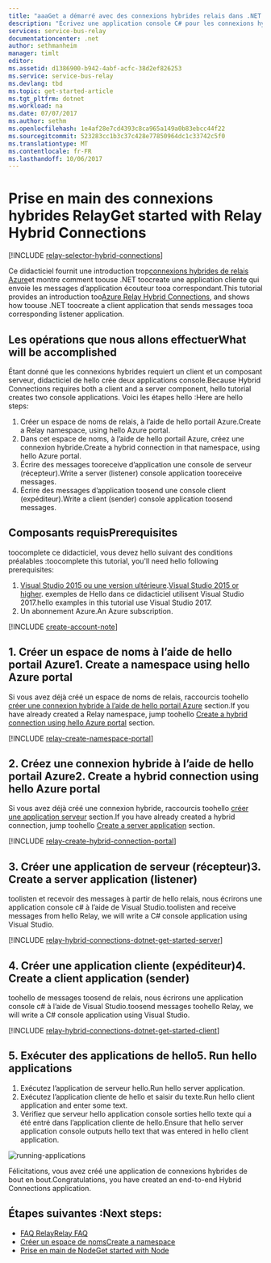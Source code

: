 ```yaml
---
title: "aaaGet a démarré avec des connexions hybrides relais dans .NET | Documents Microsoft"
description: "Écrivez une application console C# pour les connexions hybrides Azure Relay."
services: service-bus-relay
documentationcenter: .net
author: sethmanheim
manager: timlt
editor: 
ms.assetid: d1386900-b942-4abf-acfc-38d2ef826253
ms.service: service-bus-relay
ms.devlang: tbd
ms.topic: get-started-article
ms.tgt_pltfrm: dotnet
ms.workload: na
ms.date: 07/07/2017
ms.author: sethm
ms.openlocfilehash: 1e4af28e7cd4393c8ca965a149a0b83ebcc44f22
ms.sourcegitcommit: 523283cc1b3c37c428e77850964dc1c33742c5f0
ms.translationtype: MT
ms.contentlocale: fr-FR
ms.lasthandoff: 10/06/2017
---
```

# <a name="get-started-with-relay-hybrid-connections"></a><span data-ttu-id="1759a-103">Prise en main des connexions hybrides Relay</span><span class="sxs-lookup"><span data-stu-id="1759a-103">Get started with Relay Hybrid Connections</span></span>
[!INCLUDE [relay-selector-hybrid-connections](../../includes/relay-selector-hybrid-connections.md)]

<span data-ttu-id="1759a-104">Ce didacticiel fournit une introduction trop[connexions hybrides de relais Azure](relay-what-is-it.md#hybrid-connections)et montre comment toouse .NET toocreate une application cliente qui envoie les messages d’application écouteur tooa correspondant.</span><span class="sxs-lookup"><span data-stu-id="1759a-104">This tutorial provides an introduction too[Azure Relay Hybrid Connections](relay-what-is-it.md#hybrid-connections), and shows how toouse .NET toocreate a client application that sends messages tooa corresponding listener application.</span></span> 

## <a name="what-will-be-accomplished"></a><span data-ttu-id="1759a-105">Les opérations que nous allons effectuer</span><span class="sxs-lookup"><span data-stu-id="1759a-105">What will be accomplished</span></span>
<span data-ttu-id="1759a-106">Étant donné que les connexions hybrides requiert un client et un composant serveur, didacticiel de hello crée deux applications console.</span><span class="sxs-lookup"><span data-stu-id="1759a-106">Because Hybrid Connections requires both a client and a server component, hello tutorial creates two console applications.</span></span> <span data-ttu-id="1759a-107">Voici les étapes hello :</span><span class="sxs-lookup"><span data-stu-id="1759a-107">Here are hello steps:</span></span>

1. <span data-ttu-id="1759a-108">Créer un espace de noms de relais, à l’aide de hello portail Azure.</span><span class="sxs-lookup"><span data-stu-id="1759a-108">Create a Relay namespace, using hello Azure portal.</span></span>
2. <span data-ttu-id="1759a-109">Dans cet espace de noms, à l’aide de hello portail Azure, créez une connexion hybride.</span><span class="sxs-lookup"><span data-stu-id="1759a-109">Create a hybrid connection in that namespace, using hello Azure portal.</span></span>
3. <span data-ttu-id="1759a-110">Écrire des messages tooreceive d’application une console de serveur (récepteur).</span><span class="sxs-lookup"><span data-stu-id="1759a-110">Write a server (listener) console application tooreceive messages.</span></span>
4. <span data-ttu-id="1759a-111">Écrire des messages d’application toosend une console client (expéditeur).</span><span class="sxs-lookup"><span data-stu-id="1759a-111">Write a client (sender) console application toosend messages.</span></span>

## <a name="prerequisites"></a><span data-ttu-id="1759a-112">Composants requis</span><span class="sxs-lookup"><span data-stu-id="1759a-112">Prerequisites</span></span>

<span data-ttu-id="1759a-113">toocomplete ce didacticiel, vous devez hello suivant des conditions préalables :</span><span class="sxs-lookup"><span data-stu-id="1759a-113">toocomplete this tutorial, you'll need hello following prerequisites:</span></span>

1. <span data-ttu-id="1759a-114">[Visual Studio 2015 ou une version ultérieure](http://www.visualstudio.com).</span><span class="sxs-lookup"><span data-stu-id="1759a-114">[Visual Studio 2015 or higher](http://www.visualstudio.com).</span></span> <span data-ttu-id="1759a-115">exemples de Hello dans ce didacticiel utilisent Visual Studio 2017.</span><span class="sxs-lookup"><span data-stu-id="1759a-115">hello examples in this tutorial use Visual Studio 2017.</span></span>
2. <span data-ttu-id="1759a-116">Un abonnement Azure.</span><span class="sxs-lookup"><span data-stu-id="1759a-116">An Azure subscription.</span></span>

[!INCLUDE [create-account-note](../../includes/create-account-note.md)]

## <a name="1-create-a-namespace-using-hello-azure-portal"></a><span data-ttu-id="1759a-117">1. Créer un espace de noms à l’aide de hello portail Azure</span><span class="sxs-lookup"><span data-stu-id="1759a-117">1. Create a namespace using hello Azure portal</span></span>
<span data-ttu-id="1759a-118">Si vous avez déjà créé un espace de noms de relais, raccourcis toohello [créer une connexion hybride à l’aide de hello portail Azure](#2-create-a-hybrid-connection-using-the-azure-portal) section.</span><span class="sxs-lookup"><span data-stu-id="1759a-118">If you have already created a Relay namespace, jump toohello [Create a hybrid connection using hello Azure portal](#2-create-a-hybrid-connection-using-the-azure-portal) section.</span></span>

[!INCLUDE [relay-create-namespace-portal](../../includes/relay-create-namespace-portal.md)]

## <a name="2-create-a-hybrid-connection-using-hello-azure-portal"></a><span data-ttu-id="1759a-119">2. Créez une connexion hybride à l’aide de hello portail Azure</span><span class="sxs-lookup"><span data-stu-id="1759a-119">2. Create a hybrid connection using hello Azure portal</span></span>
<span data-ttu-id="1759a-120">Si vous avez déjà créé une connexion hybride, raccourcis toohello [créer une application serveur](#3-create-a-server-application-listener) section.</span><span class="sxs-lookup"><span data-stu-id="1759a-120">If you have already created a hybrid connection, jump toohello [Create a server application](#3-create-a-server-application-listener) section.</span></span>

[!INCLUDE [relay-create-hybrid-connection-portal](../../includes/relay-create-hybrid-connection-portal.md)]

## <a name="3-create-a-server-application-listener"></a><span data-ttu-id="1759a-121">3. Créer une application de serveur (récepteur)</span><span class="sxs-lookup"><span data-stu-id="1759a-121">3. Create a server application (listener)</span></span>
<span data-ttu-id="1759a-122">toolisten et recevoir des messages à partir de hello relais, nous écrirons une application console c# à l’aide de Visual Studio.</span><span class="sxs-lookup"><span data-stu-id="1759a-122">toolisten and receive messages from hello Relay, we will write a C# console application using Visual Studio.</span></span>

[!INCLUDE [relay-hybrid-connections-dotnet-get-started-server](../../includes/relay-hybrid-connections-dotnet-get-started-server.md)]

## <a name="4-create-a-client-application-sender"></a><span data-ttu-id="1759a-123">4. Créer une application cliente (expéditeur)</span><span class="sxs-lookup"><span data-stu-id="1759a-123">4. Create a client application (sender)</span></span>
<span data-ttu-id="1759a-124">toohello de messages toosend de relais, nous écrirons une application console c# à l’aide de Visual Studio.</span><span class="sxs-lookup"><span data-stu-id="1759a-124">toosend messages toohello Relay, we will write a C# console application using Visual Studio.</span></span>

[!INCLUDE [relay-hybrid-connections-dotnet-get-started-client](../../includes/relay-hybrid-connections-dotnet-get-started-client.md)]

## <a name="5-run-hello-applications"></a><span data-ttu-id="1759a-125">5. Exécuter des applications de hello</span><span class="sxs-lookup"><span data-stu-id="1759a-125">5. Run hello applications</span></span>
1. <span data-ttu-id="1759a-126">Exécutez l’application de serveur hello.</span><span class="sxs-lookup"><span data-stu-id="1759a-126">Run hello server application.</span></span>
2. <span data-ttu-id="1759a-127">Exécutez l’application cliente de hello et saisir du texte.</span><span class="sxs-lookup"><span data-stu-id="1759a-127">Run hello client application and enter some text.</span></span>
3. <span data-ttu-id="1759a-128">Vérifiez que serveur hello application console sorties hello texte qui a été entré dans l’application cliente de hello.</span><span class="sxs-lookup"><span data-stu-id="1759a-128">Ensure that hello server application console outputs hello text that was entered in hello client application.</span></span>

![running-applications](./media/relay-hybrid-connections-dotnet-get-started/running-applications.png)

<span data-ttu-id="1759a-130">Félicitations, vous avez créé une application de connexions hybrides de bout en bout.</span><span class="sxs-lookup"><span data-stu-id="1759a-130">Congratulations, you have created an end-to-end Hybrid Connections application.</span></span>

## <a name="next-steps"></a><span data-ttu-id="1759a-131">Étapes suivantes :</span><span class="sxs-lookup"><span data-stu-id="1759a-131">Next steps:</span></span>
* [<span data-ttu-id="1759a-132">FAQ Relay</span><span class="sxs-lookup"><span data-stu-id="1759a-132">Relay FAQ</span></span>](relay-faq.md)
* [<span data-ttu-id="1759a-133">Créer un espace de noms</span><span class="sxs-lookup"><span data-stu-id="1759a-133">Create a namespace</span></span>](relay-create-namespace-portal.md)
* [<span data-ttu-id="1759a-134">Prise en main de Node</span><span class="sxs-lookup"><span data-stu-id="1759a-134">Get started with Node</span></span>](relay-hybrid-connections-node-get-started.md)

